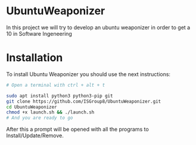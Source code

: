 # UbuntuWeaponizer
In this project we will try to develop an ubuntu weaponizer in order to get a 10 in Software Ingeneering

# Installation
To install Ubuntu Weaponizer you should use the next instructions:
```bash
# Open a terminal with ctrl + alt + t

sudo apt install python3 python3-pip git
git clone https://github.com/ISGroup8/UbuntuWeaponizer.git
cd UbuntuWeaponizer
chmod +x launch.sh && ./launch.sh
# And you are ready to go
```

After this a prompt will be opened with all the programs to Install/Update/Remove.
